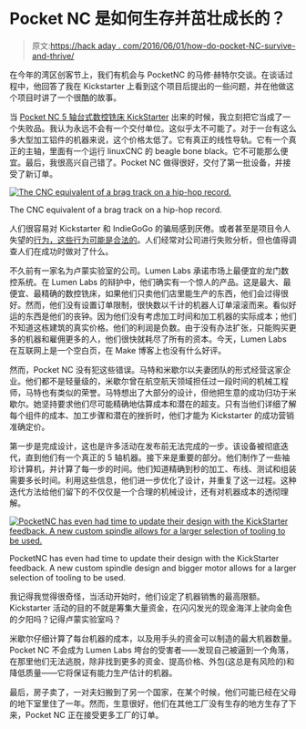 # Pocket NC 是如何生存并茁壮成长的？

> 原文:[https://hack aday . com/2016/06/01/how-do-pocket-NC-survive-and-thrive/](https://hackaday.com/2016/06/01/how-did-pocket-nc-survive-and-thrive/)

在今年的湾区创客节上，我们有机会与 PocketNC 的马修·赫特尔交谈。在谈话过程中，他回答了我在 Kickstarter 上看到这个项目后提出的一些问题，并在他做这个项目时讲了一个很酷的故事。

当 [Pocket NC 5 轴台式数控铣床 KickStarter](https://www.kickstarter.com/projects/1090944145/pocket-nc-the-first-5-axis-cnc-mill-for-your-deskt) 出来的时候，我立刻把它当成了一个失败品。我认为永远不会有一个交付单位。这似乎太不可能了。对于一台有这么多大型加工铝件的机器来说，这个价格太低了。它有真正的线性导轨。它有一个真正的主轴，里面有一个运行 linuxCNC 的 beagle bone black。它不可能那么便宜。最后，我很高兴自己错了。Pocket NC 做得很好，交付了第一批设备，并接受了新订单。

[![The CNC equivalent of a brag track on a hip-hop record.](../Images/a3a02f144b84a627a1f68f6d5ebcaef6.png)](https://hackaday.com/wp-content/uploads/2016/05/bragtrack1.jpg)

The CNC equivalent of a brag track on a hip-hop record.

人们很容易对 Kickstarter 和 IndieGoGo 的骗局感到厌倦。或者甚至是项目令人失望的[行为，这些行为可能是合法的](http://hackaday.com/2016/05/11/peachy-printer-collapses-investor-built-a-house-instead-of-a-printer/)。人们经常对公司进行失败分析，但也值得调查人们在成功时做对了什么。

不久前有一家名为卢蒙实验室的公司。Lumen Labs 承诺市场上最便宜的龙门数控系统。在 Lumen Labs 的辩护中，他们确实有一个惊人的产品。这是最大、最便宜、最精确的数控铣床，如果他们只卖他们店里能生产的东西，他们会过得很好。然而，他们没有设置订单限制，很快数以千计的机器人订单滚滚而来。看似好运的东西是他们的丧钟。因为他们没有考虑加工时间和加工机器的实际成本；他们不知道这栋建筑的真实价格。他们的利润是负数。由于没有办法扩张，只能购买更多的机器和雇佣更多的人，他们很快就耗尽了所有的资本。今天，Lumen Labs 在互联网上是一个空白页，在 Make 博客上也没有什么好评。

然而，Pocket NC 没有犯这些错误。马特和米歇尔以夫妻团队的形式经营这家企业。他们都不是轻量级的，米歇尔曾在航空航天领域担任过一段时间的机械工程师，马特也有类似的荣誉。马特想出了大部分的设计，但他把生意的成功归功于米歇尔。她坚持要求他们尽可能精确地估算成本和潜在的超支。只有当他们详细了解每个组件的成本、加工步骤和潜在的挫折时，他们才能为 Kickstarter 的成功营销准确定价。

第一步是完成设计，这也是许多活动在发布前无法完成的一步。该设备被彻底迭代，直到他们有一个真正的 5 轴机器。接下来是重要的部分。他们制作了一些袖珍计算机，并计算了每一步的时间。他们知道精确到秒的加工、布线、测试和组装需要多长时间。利用这些信息，他们进一步优化了设计，并重复了这一过程。这种迭代方法给他们留下的不仅仅是一个合理的机械设计，还有对机器成本的透彻理解。

[![PocketNC has even had time to update their design with the KickStarter feedback. A new custom spindle allows for a larger selection of tooling to be used. ](../Images/9cdf91a2650c68db1d0ffaa5ef954fcd.png)](https://hackaday.com/wp-content/uploads/2016/05/newspindle.jpg)

PocketNC has even had time to update their design with the KickStarter feedback. A new custom spindle design and bigger motor allows for a larger selection of tooling to be used.

我记得我觉得很奇怪，当活动开始时，他们设定了机器销售的最高限额。Kickstarter 活动的目的不就是筹集大量资金，在闪闪发光的现金海洋上驶向金色的夕阳吗？记得卢蒙实验室吗？

米歇尔仔细计算了每台机器的成本，以及用手头的资金可以制造的最大机器数量。Pocket NC 不会成为 Lumen Labs 垮台的受害者——发现自己被逼到一个角落，在那里他们无法逃脱，除非找到更多的资金、提高价格、外包(这总是有风险的)和降低质量——它将保证有能力生产估计的机器。

最后，房子卖了，一对夫妇搬到了另一个国家，在某个时候，他们可能已经在父母的地下室里住了一年。然而，生意很好，他们在其他工厂没有生存的地方生存了下来，Pocket NC 正在接受更多工厂的订单。
